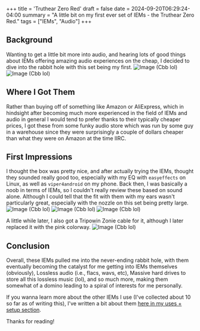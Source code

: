 +++
title = 'Truthear Zero Red'
draft = false
date = 2024-09-20T06:29:24-04:00
summary = "A little bit on my first ever set of IEMs - the Truthear Zero Red."
tags = ["IEMs", "Audio"]
+++
## Background
Wanting to get a little bit more into audio, and hearing lots of good things about IEMs offering amazing audio experiences on the cheap, I decided to dive into the rabbit hole with this set being my first.
![Image (Cbb lol)](/img/iems/truthearzerored/box1.jpg)
![Image (Cbb lol)](/img/iems/truthearzerored/box2.jpg)

## Where I Got Them
Rather than buying off of something like Amazon or AliExpress, which in hindsight after becoming much more experienced in the field of IEMs and audio in general I would tend to prefer thanks to their typically cheaper prices, I got these from some funky audio store which was run by some guy in a warehouse since they were surprisingly a couple of dollars cheaper than what they were on Amazon at the time IIRC. 

## First Impressions
I thought the box was pretty nice, and after actually trying the IEMs, thought they sounded really good too, especially with my EQ with `easyeffects` on Linux, as well as `viper4android` on my phone. Back then, I was basically a noob in terms of IEMs, so I couldn't really review these based on sound alone. Although I could tell that the fit with them with my ears wasn't particularly great, especially with the nozzle on this set being pretty large.
![Image (Cbb lol)](/img/iems/truthearzerored/hold1.jpg)
![Image (Cbb lol)](/img/iems/truthearzerored/hold2.jpg)
![Image (Cbb lol)](/img/iems/truthearzerored/withtws.jpg)

A little while later, I also got a Tripowin Zonie cable for it, although I later replaced it with the pink colorway.
![Image (Cbb lol)](/img/iems/truthearzerored/withzonie.jpg)

## Conclusion
Overall, these IEMs pulled me into the never-ending rabbit hole, with them eventually becoming the catalyst for me getting into IEMs themselves (obviously), Lossless audio (i.e., flacs, wavs, etc), Massive hard drives to store all this lossless music (lol), and so much more, making them somewhat of a domino leading to a spiral of interests for me personally.

If you wanna learn more about the other IEMs I use (I've collected about 10 so far as of writing this), I've written a bit about them [here in my uses + setup section](/uses/#iems).

Thanks for reading!